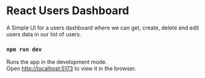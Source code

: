# React Users Dashboard
A Simple UI for a users dashboard where we can get, create, delete and edit users data in our list of users.

### `npm run dev`
Runs the app in the development mode.\
Open [http://localhost:5173](http://localhost:5173) to view it in the browser.

